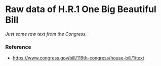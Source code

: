 # Raw data of H.R.1 One Big Beautiful Bill
*Just some raw text from the Congress.*


### Reference
* https://www.congress.gov/bill/119th-congress/house-bill/1/text
